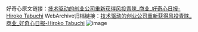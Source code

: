 好奇心原文链接：[技术驱动的创业公司重新获得风投青睐_商业_好奇心日报-Hiroko Tabuchi](https://www.qdaily.com/articles/2834.html)
WebArchive归档链接：[技术驱动的创业公司重新获得风投青睐_商业_好奇心日报-Hiroko Tabuchi](http://web.archive.org/web/20190623151532/https://www.qdaily.com/articles/2834.html)
![image](http://ww3.sinaimg.cn/large/007d5XDply1g3v6nkwz50j30u05e0qv5)
